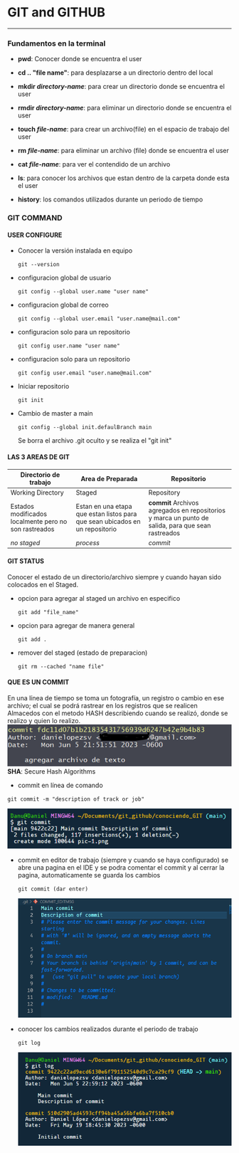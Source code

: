 # GIT and GITHUB

<hr>

### Fundamentos en la terminal

- **pwd**: Conocer donde se encuentra el user

- **cd .. "file name"**: para desplazarse a un directorio dentro del local

- **mkdir _directory-name_**: para crear un directorio donde se encuentra el user

- **rmdir _directory-name_**: para eliminar un directorio donde se encuentra el user

- **touch _file-name_**: para crear un archivo(file) en el espacio de trabajo del user

- **rm _file-name_**: para eliminar un archivo (file) donde se encuentra el user

- **cat _file-name_**: para ver el contendido de un archivo

- **ls**: para conocer los archivos que estan dentro de la carpeta donde esta el user

- **history**: los comandos utilizados durante un periodo de tiempo

### GIT COMMAND

#### **USER CONFIGURE**

- Conocer la versión instalada en equipo

  ```
  git --version
  ```

- configuracion global de usuario

  ```
  git config --global user.name "user name"
  ```

- configuracion global de correo

  ```
  git config --global user.email "user.name@mail.com"
  ```

- configuracion solo para un repositorio

  ```
  git config user.name "user name"
  ```

- configuracion solo para un repositorio

  ```
  git config user.email "user.name@mail.com"
  ```

- Iniciar repositorio

  ```
  git init
  ```

- Cambio de master a main
  ```
  git config --global init.defaulBranch main
  ```
  Se borra el archivo .git oculto y se realiza el "git init"

#### LAS 3 AREAS DE GIT

| Directorio de trabajo                                 | Area de Preparada                                                            | Repositorio                                                                                        |
| ----------------------------------------------------- | ---------------------------------------------------------------------------- | -------------------------------------------------------------------------------------------------- |
| Working Directory                                     | Staged                                                                       | Repository                                                                                         |
| Estados modificados localmente pero no son rastreados | Estan en una etapa que estan listos para que sean ubicados en un repositorio | **commit** Archivos agregados en repositorios y marca un punto de salida, para que sean rastreados |
| _no staged_                                           | _process_                                                                    | _commit_                                                                                           |

#### GIT STATUS

Conocer el estado de un directorio/archivo siempre y cuando hayan sido colocados en el Staged.

- opcion para agregar al staged un archivo en especifico

  ```
  git add "file_name"
  ```

- opcion para agregar de manera general

  ```
  git add .
  ```

- remover del staged (estado de preparacion)
  ```
  git rm --cached "name file"
  ```

#### QUE ES UN COMMIT

En una línea de tiempo se toma un fotografía, un registro o cambio en ese archivo; el cual se podrá rastrear en los registros que se realicen
Almacedos con el metodo HASH describiendo cuando se realizó, donde se realizo y quien lo realizo.
![description of commit](pic-1.png)
**SHA**: Secure Hash Algorithms

- commit en línea de comando

```
git commit -m "description of track or job"
```

![commit en terminal](pic-2.png)

- commit en editor de trabajo (siempre y cuando se haya configurado)
  se abre una pagina en el IDE y se podra comentar el commit y al cerrar la pagina, automaticamente se guarda los cambios

  ```
  git commit (dar enter)
  ```

  ![commit en IDE](pic-3.png)

- conocer los cambios realizados durante el periodo de trabajo
  ```
  git log
  ```
  ![Log de trabajos realizado](pic-4.png)
